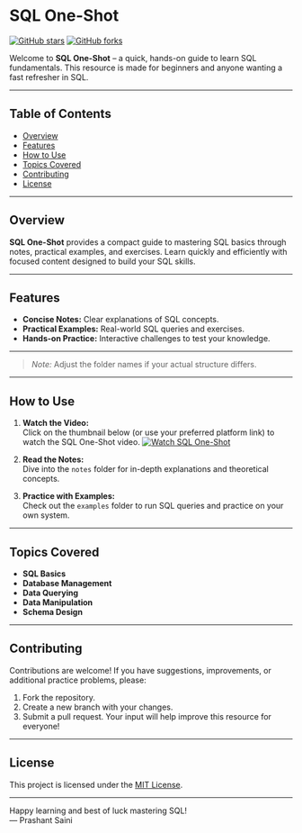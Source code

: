 # SQL One-Shot

<!-- Badges are optional. You can remove these if you don't want them. -->
[![GitHub stars](https://img.shields.io/github/stars/prashantsaini1525/SQL_One-Shot?style=social)](https://github.com/prashantsaini1525/SQL_One-Shot/stargazers)
[![GitHub forks](https://img.shields.io/github/forks/prashantsaini1525/SQL_One-Shot?style=social)](https://github.com/prashantsaini1525/SQL_One-Shot/network/members)

Welcome to **SQL One-Shot** – a quick, hands-on guide to learn SQL fundamentals. This resource is made for beginners and anyone wanting a fast refresher in SQL.

---

## Table of Contents
- [Overview](#overview)
- [Features](#features)
- [How to Use](#how-to-use)
- [Topics Covered](#topics-covered)
- [Contributing](#contributing)
- [License](#license)

---

## Overview
**SQL One-Shot** provides a compact guide to mastering SQL basics through notes, practical examples, and exercises. Learn quickly and efficiently with focused content designed to build your SQL skills.

---

## Features
- **Concise Notes:** Clear explanations of SQL concepts.
- **Practical Examples:** Real-world SQL queries and exercises.
- **Hands-on Practice:** Interactive challenges to test your knowledge.

---

> *Note:* Adjust the folder names if your actual structure differs.

---

## How to Use
1. **Watch the Video:**  
   Click on the thumbnail below (or use your preferred platform link) to watch the SQL One-Shot video.
   [![Watch SQL One-Shot](https://img.icons8.com/color/480/000000/youtube-play.png)](https://youtu.be/hlGoQC332VM?si=5UVKFIpETTmStPit)

2. **Read the Notes:**  
   Dive into the `notes` folder for in-depth explanations and theoretical concepts.

3. **Practice with Examples:**  
   Check out the `examples` folder to run SQL queries and practice on your own system.

---

## Topics Covered
- **SQL Basics**
- **Database Management**
- **Data Querying**
- **Data Manipulation**
- **Schema Design**

---

## Contributing
Contributions are welcome! If you have suggestions, improvements, or additional practice problems, please:
1. Fork the repository.
2. Create a new branch with your changes.
3. Submit a pull request.
Your input will help improve this resource for everyone!

---

## License
This project is licensed under the [MIT License](LICENSE).

---

Happy learning and best of luck mastering SQL!  
— Prashant Saini
